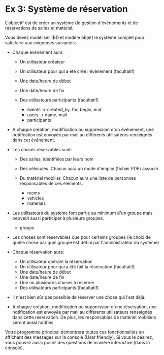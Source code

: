 Ex 3: Système de réservation
============================

L'objectif est de créer un système de gestion d'événements et de réservations de salles et matériel.

Vous devez modéliser (BD et modèle objet) le système complet pour satisfaire aux exigences suivantes:

- Chaque événement aura:
  - Un utilisateur créateur
  - Un utilisateur pour qui a été créé l'événement (facultatif)
  - Une date/heure de début
  - Une date/heure de fin
  - Des utilisateurs participants (facultatif)

    * events -> created_by, for, begin, end
    * users -> name, mail
    * participants

- A chaque création, modification ou suppression d'un événement, une notification est envoyée par mail au différents utilisateurs renseignés dans cet événement.

- Les choses réservables sont:
  - Des salles, identifiées par leurs nom
  - Des véhicules. Chacun aura un mode d'emploi (fichier PDF) associé.
  - Du matériel mobilier. Chacun aura une liste de personnes responsables de ces éléments.
  
    * rooms
    * vehicles
    * materials

- Les utilisateurs du système font partie au minimum d'un groupe mais peuveut aussi participer à plusieurs groupes.

    * groups

- Les choses sont réservables que pour certains groupes (le choix de quelle chose par quel groupe est défini par l'administrateur du système)

- Chaque réservation aura:
  - Un utilisateur opérant la réservation
  - Un utilisateur pour qui a été fait la réservation (facultatif)
  - Une date/heure de début
  - Une date/heure de fin
  - Une ou plusieures choses à réserver
  - Des utilisateurs participants (facultatif)
  
- Il n'est bien sûr pas possible de réserver une chose qui l'est déjà.

- A chaque création, modification ou suppression d'une réservation, une notification est envoyée par mail au différents utilisateurs renseignés dans cette réservation.
  De plus, les responsables de matériel mobiliers seront aussi notifiés.

Votre programme principal démontrera toutes ces fonctionnalités en affichant des messages sur la console (User friendly).
Si vous le désirez, vous pouvez aussi posez des questions de manière interactive (dans la console).

